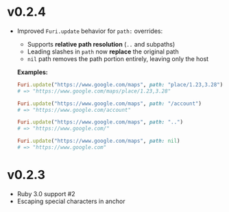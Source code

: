 # v0.2.4

* Improved `Furi.update` behavior for `path:` overrides:

  * Supports **relative path resolution** (`..` and subpaths)
  * Leading slashes in `path` now **replace** the original path
  * `nil` path removes the path portion entirely, leaving only the host

  **Examples:**

  ```ruby
  Furi.update("https://www.google.com/maps", path: "place/1.23,3.28")
  # => "https://www.google.com/maps/place/1.23,3.28"

  Furi.update("https://www.google.com/maps", path: "/account")
  # => "https://www.google.com/account"

  Furi.update("https://www.google.com/maps", path: "..")
  # => "https://www.google.com/"

  Furi.update("https://www.google.com/maps", path: nil)
  # => "https://www.google.com"
  ```

# v0.2.3

* Ruby 3.0 support #2
* Escaping special characters in anchor

